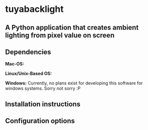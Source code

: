 # tuyabacklight
## A Python application that creates ambient lighting from pixel value on screen

## Dependencies
**Mac-OS:**

**Linux/Unix-Based OS:**

**Windows:**
Currently, no plans exist for developing this software for windows systems. Sorry not sorry :P
## Installation instructions

## Configuration options


